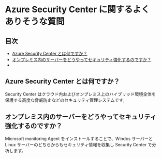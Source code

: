 # Azure Security Center に関するよくありそうな質問

## 目次

- [Azure Security Center とは何ですか？](#q-about)
- [オンプレミス内のサーバーをどうやってセキュリティ強化するのですか？](#q-onpremises)
-


## <a id="q-about">Azure Security Center とは何ですか？</a>

Security Center はクラウド内およびオンプレミス上のハイブリッド環境全体を保護する高度な脅威防止などのセキュリティ管理システムです。

## <a id="q-onpremises">オンプレミス内のサーバーをどうやってセキュリティ強化するのですか？</a>

Microsoft monitoring Agent をインストールすることで、Windos サーバーとLinux サーバーのどちらからもセキュリティ情報を収集し Security Center で分析します。